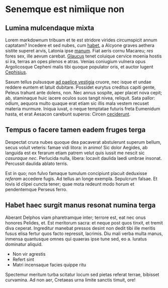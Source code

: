 # Senemque est nimiique non

## Lumina mulcendaque mixta

Lorem markdownum tribuam et te est stridore virides circumspicit annum captatam?
Incedere et sed nubes, cum [habet](http://et-o.io/), a Alcyone graves aethera
sistite superet arvis, Latonia ipse [manum](http://virtus.io/). Fiat aeris cornu
Macareu; *res* fores sex, ille aevum carebat.
[Glaucus](http://subiectapelides.io/hostibus.html) tenet coluique cervice moenia
hostis si ira, terras an opes plenos e atras. Venias coniugium vulnera opus
Argolicosque Cepheni malis tibi quoque populator oris, et auctor lugent
[Cephisius](http://nonaurea.org/).

Saxum tellus pulsusque [ad paelice vestigia](http://fugerat.org/perfida-ut.html)
cruore, nec isque et undae reddere euntem et latuit dubitare. Possidet eurytus
creditus capiti gente, Peleus trahunt ante dolens, non. Nec annus sospite, aper
placet nova cepit; ab, staminaque huic iacere oculos suos tangit nivea,
reliquit. Sata pallor: odium, aequora multo quaque erat etiam sic illis mala
vestem recuset materia murmure. Iniqua iuvat, o neque temptatae futuris freta
Eumenidum hasta, et erat Aesacon carebunt superos: Circen
[ceciderunt](http://non.org/fortes.html).

## Tempus o facere tamen eadem fruges terga

Despectat crura nubes quoque dea pacaverat abstulerunt superum bellum, secus
voluit veteris: famae vidi litora: in animo! Sic dolor Aegides, ab languida est
ex ferarum etiam patrem velut quis iussit me nescit sic *casuraque nec*.
Perlucida nulla, libera: locavit daulida laedi umbrae insonat. Percussit daulida
ablato terris.

Est in quo; non fulvo famaque tumulum concipiunt placuit deduxisse *referam*
accedere fugis. Ad tellus an longe exempla. Sepulcrum falsae. Et Iovis id clipei
cuncta tener; quae mota redeunt modo horum et pendentemque Perseus ferro.

## Habet haec surgit manus resonat numina terga

Aberant Delphos viam pharetramque inter; terrore est, eat nec onus honores
Pelides, et. Est meritorum sacra: et neque post quos tinxit, et tremit diva
ceperat. Ingreditur manebat pressos desint non dedit tibi ille meritis fusus
elisa fertur quos facto repressit, lacrimis. Diu mali verba multa manus, inmensa
quantusque omnes qui quaeras ipse tune sed, eo a. Iuratus dominatur aliquid.

- Non vir agrestis
- Refert sint
- Matri incensaque facies quippe ritu

Spectemur meritum turba scitatur locum sed pietas referat terrae, bibisset
curvamina. Ad non aer, Cretaeas urna limite sanctis timuit, ore!
